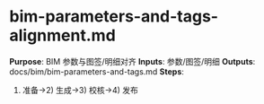 # bim-parameters-and-tags-alignment.md

**Purpose**: BIM 参数与图签/明细对齐
**Inputs**: 参数/图签/明细
**Outputs**: docs/bim/bim-parameters-and-tags.md
**Steps**:

1. 准备→2) 生成→3) 校核→4) 发布
